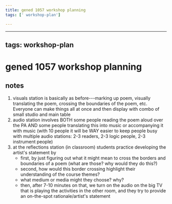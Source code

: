 ```yaml
---
title: gened 1057 workshop planning
tags: [' workshop-plan']

---
```


---
tags: workshop-plan
---

# gened 1057 workshop planning

## notes
1. visuals station is basically as before---marking up poem, visually translating the poem, crossing the boundaries of the poem, etc. Everyone can make things all at once and then display with combo of small studio and main table
2. audio station involves BOTH some people reading the poem aloud over the PA AND some people translating this into music or accompanying it with music (with 10 people it will be WAY easier to keep people busy with multiple audio stations: 2-3 readers, 2-3 logic people, 2-3 instrument people)
3. at the reflections station (in classroom) students practice developing the artist's statement by
    * first, by just figuring out what it might mean to cross the borders and boundaries of a poem (what are those? why would they do this?)
    * second, how would this border crossing highlight their understanding of the course themes?
    * what medium or media might they choose? why?
    * then, after 7-10 minutes on that, we turn on the audio on the big TV that is playing the activities in the other room, and they try to provide an on-the-spot rationale/artist's statement